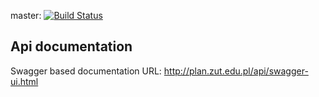 master: [![Build Status](https://travis-ci.org/MADWI/Schedule_API.svg?branch=master)](https://travis-ci.org/MADWI/Schedule_API)

## Api documentation
Swagger based documentation URL:
http://plan.zut.edu.pl/api/swagger-ui.html

